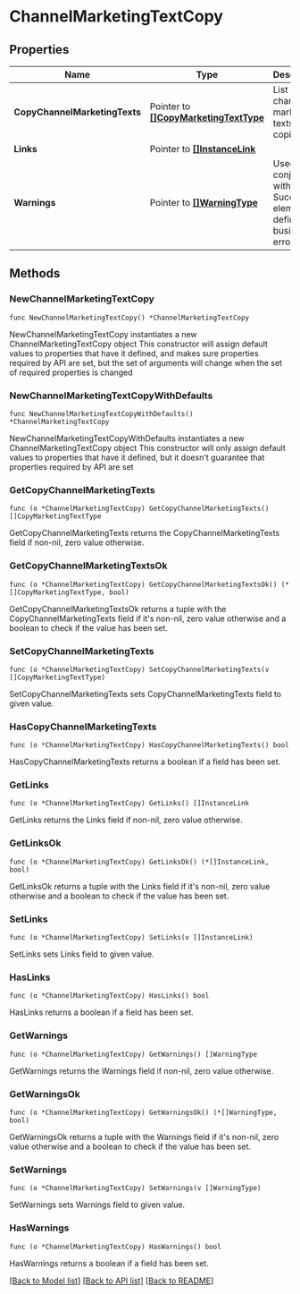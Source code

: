 # ChannelMarketingTextCopy

## Properties

Name | Type | Description | Notes
------------ | ------------- | ------------- | -------------
**CopyChannelMarketingTexts** | Pointer to [**[]CopyMarketingTextType**](CopyMarketingTextType.md) | List of channel marketing texts to be copied. | [optional] 
**Links** | Pointer to [**[]InstanceLink**](InstanceLink.md) |  | [optional] 
**Warnings** | Pointer to [**[]WarningType**](WarningType.md) | Used in conjunction with the Success element to define a business error. | [optional] 

## Methods

### NewChannelMarketingTextCopy

`func NewChannelMarketingTextCopy() *ChannelMarketingTextCopy`

NewChannelMarketingTextCopy instantiates a new ChannelMarketingTextCopy object
This constructor will assign default values to properties that have it defined,
and makes sure properties required by API are set, but the set of arguments
will change when the set of required properties is changed

### NewChannelMarketingTextCopyWithDefaults

`func NewChannelMarketingTextCopyWithDefaults() *ChannelMarketingTextCopy`

NewChannelMarketingTextCopyWithDefaults instantiates a new ChannelMarketingTextCopy object
This constructor will only assign default values to properties that have it defined,
but it doesn't guarantee that properties required by API are set

### GetCopyChannelMarketingTexts

`func (o *ChannelMarketingTextCopy) GetCopyChannelMarketingTexts() []CopyMarketingTextType`

GetCopyChannelMarketingTexts returns the CopyChannelMarketingTexts field if non-nil, zero value otherwise.

### GetCopyChannelMarketingTextsOk

`func (o *ChannelMarketingTextCopy) GetCopyChannelMarketingTextsOk() (*[]CopyMarketingTextType, bool)`

GetCopyChannelMarketingTextsOk returns a tuple with the CopyChannelMarketingTexts field if it's non-nil, zero value otherwise
and a boolean to check if the value has been set.

### SetCopyChannelMarketingTexts

`func (o *ChannelMarketingTextCopy) SetCopyChannelMarketingTexts(v []CopyMarketingTextType)`

SetCopyChannelMarketingTexts sets CopyChannelMarketingTexts field to given value.

### HasCopyChannelMarketingTexts

`func (o *ChannelMarketingTextCopy) HasCopyChannelMarketingTexts() bool`

HasCopyChannelMarketingTexts returns a boolean if a field has been set.

### GetLinks

`func (o *ChannelMarketingTextCopy) GetLinks() []InstanceLink`

GetLinks returns the Links field if non-nil, zero value otherwise.

### GetLinksOk

`func (o *ChannelMarketingTextCopy) GetLinksOk() (*[]InstanceLink, bool)`

GetLinksOk returns a tuple with the Links field if it's non-nil, zero value otherwise
and a boolean to check if the value has been set.

### SetLinks

`func (o *ChannelMarketingTextCopy) SetLinks(v []InstanceLink)`

SetLinks sets Links field to given value.

### HasLinks

`func (o *ChannelMarketingTextCopy) HasLinks() bool`

HasLinks returns a boolean if a field has been set.

### GetWarnings

`func (o *ChannelMarketingTextCopy) GetWarnings() []WarningType`

GetWarnings returns the Warnings field if non-nil, zero value otherwise.

### GetWarningsOk

`func (o *ChannelMarketingTextCopy) GetWarningsOk() (*[]WarningType, bool)`

GetWarningsOk returns a tuple with the Warnings field if it's non-nil, zero value otherwise
and a boolean to check if the value has been set.

### SetWarnings

`func (o *ChannelMarketingTextCopy) SetWarnings(v []WarningType)`

SetWarnings sets Warnings field to given value.

### HasWarnings

`func (o *ChannelMarketingTextCopy) HasWarnings() bool`

HasWarnings returns a boolean if a field has been set.


[[Back to Model list]](../README.md#documentation-for-models) [[Back to API list]](../README.md#documentation-for-api-endpoints) [[Back to README]](../README.md)


